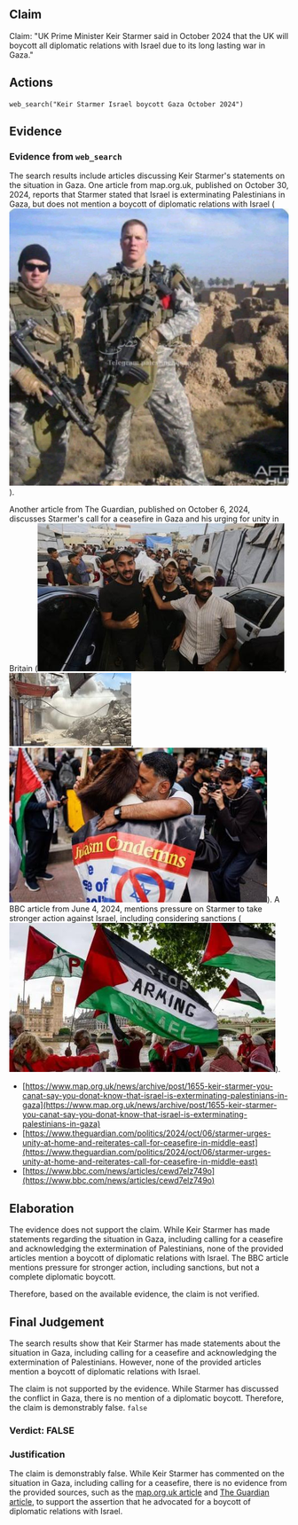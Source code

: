 ## Claim
Claim: "UK Prime Minister Keir Starmer said in October 2024 that the UK will boycott all diplomatic relations with Israel due to its long lasting war in Gaza."

## Actions
```
web_search("Keir Starmer Israel boycott Gaza October 2024")
```

## Evidence
### Evidence from `web_search`
The search results include articles discussing Keir Starmer's statements on the situation in Gaza. One article from map.org.uk, published on October 30, 2024, reports that Starmer stated that Israel is exterminating Palestinians in Gaza, but does not mention a boycott of diplomatic relations with Israel (![image 1](media/0.jpg)).

Another article from The Guardian, published on October 6, 2024, discusses Starmer's call for a ceasefire in Gaza and his urging for unity in Britain (![image 1011](media/2025-07-20_10-08-1753006106-695473.jpg), ![image 1012](media/2025-07-20_10-08-1753006107-233228.jpg), ![image 1010](media/2025-07-20_10-08-1753006104-876764.jpg)). A BBC article from June 4, 2024, mentions pressure on Starmer to take stronger action against Israel, including considering sanctions (![image 1023](media/2025-07-20_10-08-1753006112-822136.jpg)).
*   [https://www.map.org.uk/news/archive/post/1655-keir-starmer-you-canat-say-you-donat-know-that-israel-is-exterminating-palestinians-in-gaza](https://www.map.org.uk/news/archive/post/1655-keir-starmer-you-canat-say-you-donat-know-that-israel-is-exterminating-palestinians-in-gaza)
*   [https://www.theguardian.com/politics/2024/oct/06/starmer-urges-unity-at-home-and-reiterates-call-for-ceasefire-in-middle-east](https://www.theguardian.com/politics/2024/oct/06/starmer-urges-unity-at-home-and-reiterates-call-for-ceasefire-in-middle-east)
*   [https://www.bbc.com/news/articles/cewd7elz749o](https://www.bbc.com/news/articles/cewd7elz749o)


## Elaboration
The evidence does not support the claim. While Keir Starmer has made statements regarding the situation in Gaza, including calling for a ceasefire and acknowledging the extermination of Palestinians, none of the provided articles mention a boycott of diplomatic relations with Israel. The BBC article mentions pressure for stronger action, including sanctions, but not a complete diplomatic boycott.

Therefore, based on the available evidence, the claim is not verified.


## Final Judgement
The search results show that Keir Starmer has made statements about the situation in Gaza, including calling for a ceasefire and acknowledging the extermination of Palestinians. However, none of the provided articles mention a boycott of diplomatic relations with Israel.

The claim is not supported by the evidence. While Starmer has discussed the conflict in Gaza, there is no mention of a diplomatic boycott. Therefore, the claim is demonstrably false. `false`


### Verdict: FALSE

### Justification
The claim is demonstrably false. While Keir Starmer has commented on the situation in Gaza, including calling for a ceasefire, there is no evidence from the provided sources, such as the [map.org.uk article](https://www.map.org.uk/news/archive/post/1655-keir-starmer-you-canat-say-you-donat-know-that-israel-is-exterminating-palestinians-in-gaza) and [The Guardian article](https://www.theguardian.com/politics/2024/oct/06/starmer-urges-unity-at-home-and-reiterates-call-for-ceasefire-in-middle-east), to support the assertion that he advocated for a boycott of diplomatic relations with Israel.
